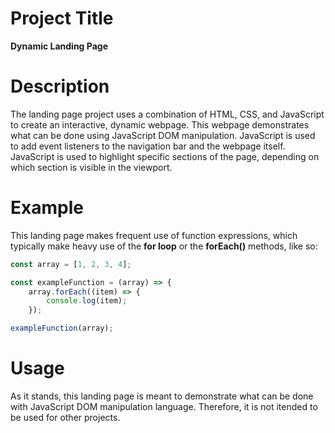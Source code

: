 # Project Title
**Dynamic Landing Page**

# Description
The landing page project uses a combination of HTML, CSS, and JavaScript to create an interactive, dynamic webpage. This webpage demonstrates what can be done using JavaScript DOM manipulation. JavaScript is used to add event listeners to the navigation bar and the webpage itself. JavaScript is used to highlight specific sections of the page, depending on which section is visible in the viewport.


# Example

This landing page makes frequent use of function expressions, which typically make heavy use of the **for loop** or the **forEach()** methods, like so: 
```js
const array = [1, 2, 3, 4];

const exampleFunction = (array) => {
    array.forEach((item) => {
        console.log(item);
    });

exampleFunction(array);
```

# Usage
As it stands, this landing page is meant to demonstrate what can be done with JavaScript DOM manipulation language. Therefore, it is not itended to be used for other projects.
